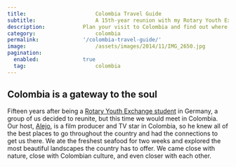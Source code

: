 ```yaml
---
title:						Colombia Travel Guide
subtitle:					A 15th-year reunion with my Rotary Youth Exchange friends
description:			Plan your visit to Colombia and find out where to go and what to do in Colombia. Read about itineraries, activities, places to stay, and travel essentials.
category:					colombia
permalink: 				'/colombia-travel-guide/'
image:						/assets/images/2014/11/IMG_2650.jpg
pagination: 
  enabled: 				true
  tag: 						colombia
---
```


## Colombia is a gateway to the soul

Fifteen years after being a [Rotary Youth Exchange student](https://www.rotary.org/en/get-involved/exchange-ideas/youth-exchanges) in Germany, a group of us decided to reunite, but this time we would meet in Colombia. Our host, [Alejo](https://www.instagram.com/alejogb/), is a film producer and TV star in Colombia, so he knew all of the best places to go throughout the country and had the connections to get us there. We ate the freshest seafood for two weeks and explored the most beautiful landscapes the country has to offer. We came close with nature, close with Colombian culture, and even closer with each other.
